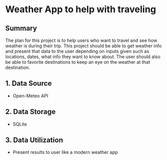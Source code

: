 # **Weather App to help with traveling**

## **Summary**
The plan for this project is to help users who want to travel and see how weather is during their trip. This project should be able to get weather info and present that data to the user depending on inputs given such as locations, dates, what info they want to know about. The user should also be able to favorite destinations to keep an eye on the weather at that destination. 

## **1. Data Source**
- Open-Meteo API

## **2. Data Storage**
- SQLite

## **3. Data Utilization**
- Present results to user like a modern weather app 